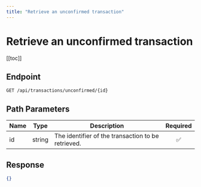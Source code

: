 ```yaml
---
title: "Retrieve an unconfirmed transaction"
---
```


# Retrieve an unconfirmed transaction

[[toc]]

## Endpoint

```
GET /api/transactions/unconfirmed/{id}
```

## Path Parameters

| Name | Type   | Description                                        | Required           |
|------|:------:|----------------------------------------------------|:------------------:|
| id   | string | The identifier of the transaction to be retrieved. | :white_check_mark: |

## Response

```json
{}
```
